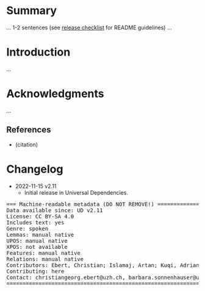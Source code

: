 # Summary

... 1-2 sentences (see [release checklist](http://universaldependencies.org/release_checklist.html#the-readme-file) for README guidelines) ...


# Introduction

...


# Acknowledgments

...

## References

* (citation)


# Changelog

* 2022-11-15 v2.11
  * Initial release in Universal Dependencies.


<pre>
=== Machine-readable metadata (DO NOT REMOVE!) ================================
Data available since: UD v2.11
License: CC BY-SA 4.0
Includes text: yes
Genre: spoken
Lemmas: manual native
UPOS: manual native
XPOS: not available
Features: manual native
Relations: manual native
Contributors: Ebert, Christian; Islamaj, Artan; Kuqi, Adrian; Sonnenhauser, Barbara; Widmer, Paul; Plamada, Magdalena
Contributing: here
Contact: christiangeorg.ebert@uzh.ch, barbara.sonnenhauser@uzh.ch, paul.widmer@uzh.ch
===============================================================================
</pre>
